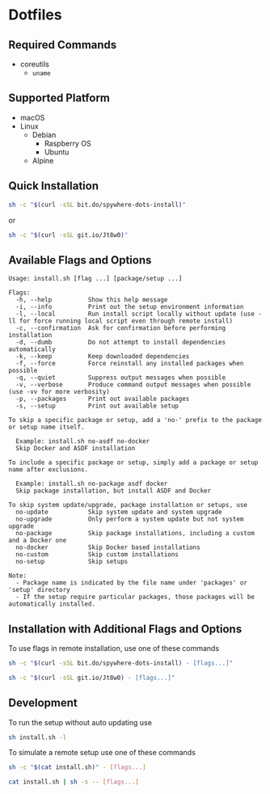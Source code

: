 # Dotfiles

## Required Commands

- coreutils
  - `uname`

## Supported Platform

- macOS
- Linux
  - Debian
    - Raspberry OS
    - Ubuntu
  - Alpine

## Quick Installation

```sh
sh -c "$(curl -sSL bit.do/spywhere-dots-install)"
```

or

```sh
sh -c "$(curl -sSL git.io/Jt8w0)"
```

## Available Flags and Options
<!--FLAGS:START-->

    Usage: install.sh [flag ...] [package/setup ...] 
     
    Flags: 
      -h, --help          Show this help message
      -i, --info          Print out the setup environment information
      -l, --local         Run install script locally without update (use -ll for force running local script even through remote install)
      -c, --confirmation  Ask for confirmation before performing installation
      -d, --dumb          Do not attempt to install dependencies automatically
      -k, --keep          Keep downloaded dependencies
      -f, --force         Force reinstall any installed packages when possible
      -q, --quiet         Suppress output messages when possible
      -v, --verbose       Produce command output messages when possible (use -vv for more verbosity)
      -p, --packages      Print out available packages
      -s, --setup         Print out available setup
     
    To skip a specific package or setup, add a 'no-' prefix to the package or setup name itself. 
     
      Example: install.sh no-asdf no-docker 
      Skip Docker and ASDF installation 
     
    To include a specific package or setup, simply add a package or setup name after exclusions. 
     
      Example: install.sh no-package asdf docker 
      Skip package installation, but install ASDF and Docker 
     
    To skip system update/upgrade, package installation or setups, use 
      no-update           Skip system update and system upgrade
      no-upgrade          Only perform a system update but not system upgrade
      no-package          Skip package installations, including a custom and a Docker one
      no-docker           Skip Docker based installations
      no-custom           Skip custom installations
      no-setup            Skip setups
     
    Note: 
      - Package name is indicated by the file name under 'packages' or 'setup' directory 
      - If the setup require particular packages, those packages will be automatically installed. 

<!--FLAGS:END-->

## Installation with Additional Flags and Options

To use flags in remote installation, use one of these commands

```sh
sh -c "$(curl -sSL bit.do/spywhere-dots-install) - [flags...]"
```

```sh
sh -c "$(curl -sSL git.io/Jt8w0) - [flags...]"
```

## Development

To run the setup without auto updating use

```sh
sh install.sh -l
```

To simulate a remote setup use one of these commands

```sh
sh -c "$(cat install.sh)" - [flags...]
```

```sh
cat install.sh | sh -s -- [flags...]
```
